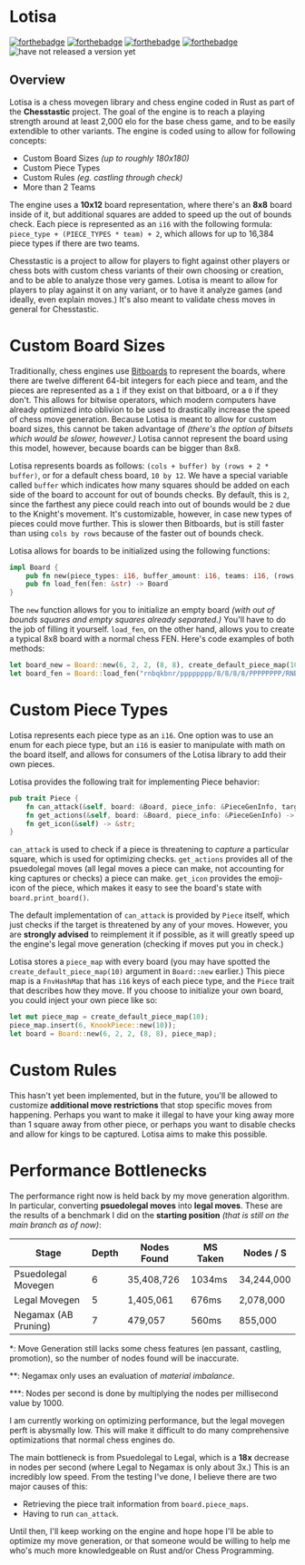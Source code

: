 # Lotisa

[![forthebadge](https://forthebadge.com/images/badges/made-with-rust.svg)](https://forthebadge.com)
[![forthebadge](https://forthebadge.com/images/badges/powered-by-oxygen.svg)](https://forthebadge.com)
[![forthebadge](https://forthebadge.com/images/badges/not-a-bug-a-feature.svg)](https://forthebadge.com)
[![forthebadge](https://forthebadge.com/images/badges/fuck-it-ship-it.svg)](https://forthebadge.com)
![have not released a version yet](https://badgen.net/badge/release/nothing%20yet!/red?)

## Overview

Lotisa is a chess movegen library and chess engine coded in Rust as part of the **Chesstastic** project. The goal of the engine is to reach a playing strength around at least 2,000 elo for the base chess game, and to be easily extendible to other variants. The engine is coded using to allow for following concepts:

- Custom Board Sizes _(up to roughly 180x180)_
- Custom Piece Types
- Custom Rules _(eg. castling through check)_
- More than 2 Teams

The engine uses a **10x12** board representation, where there's an **8x8** board inside of it, but additional squares are added to speed up the out of bounds check. Each piece is represented as an `i16` with the following formula: `piece_type + (PIECE_TYPES * team) + 2`, which allows for up to 16,384 piece types if there are two teams.

Chesstastic is a project to allow for players to fight against other players or chess bots with custom chess variants of their own choosing or creation, and to be able to analyze those very games. Lotisa is meant to allow for players to play against it on any variant, or to have it analyze games (and ideally, even explain moves.) It's also meant to validate chess moves in general for Chesstastic.

# Custom Board Sizes

Traditionally, chess engines use [Bitboards](https://www.chessprogramming.org/Bitboards) to represent the boards, where there are twelve different 64-bit integers for each piece and team, and the pieces are represented as a `1` if they exist on that bitboard, or a `0` if they don't. This allows for bitwise operators, which modern computers have already optimized into oblivion to be used to drastically increase the speed of chess move generation. Because Lotisa is meant to allow for custom board sizes, this cannot be taken advantage of _(there's the option of bitsets which would be slower, however.)_ Lotisa cannot represent the board using this model, however, because boards can be bigger than 8x8.

Lotisa represents boards as follows: `(cols + buffer) by (rows + 2 * buffer)`, or for a default chess board, `10 by 12`. We have a special variable called `buffer` which indicates how many squares should be added on each side of the board to account for out of bounds checks. By default, this is `2`, since the farthest any piece could reach into out of bounds would be `2` due to the Knight's movement. It's customizable, however, in case new types of pieces could move further. This is slower then Bitboards, but is still faster than using `cols by rows` because of the faster out of bounds check.

Lotisa allows for boards to be initialized using the following functions:

```rust
impl Board {
    pub fn new(piece_types: i16, buffer_amount: i16, teams: i16, (rows, cols): (i16, i16)) -> Board
    pub fn load_fen(fen: &str) -> Board
}
```
The `new` function allows for you to initialize an empty board _(with out of bounds squares and empty squares already separated.)_ You'll have to do the job of filling it yourself. `load_fen`, on the other hand, allows you to create a typical 8x8 board with a normal chess FEN. Here's code examples of both methods:
```rust
let board_new = Board::new(6, 2, 2, (8, 8), create_default_piece_map(10));
let board_fen = Board::load_fen("rnbqkbnr/pppppppp/8/8/8/8/PPPPPPPP/RNBQKBNR");
```

# Custom Piece Types

Lotisa represents each piece type as an `i16`. One option was to use an enum for each piece type, but an `i16` is easier to manipulate with math on the board itself, and allows for consumers of the Lotisa library to add their own pieces.

Lotisa provides the following trait for implementing Piece behavior:

```rust
pub trait Piece {
    fn can_attack(&self, board: &Board, piece_info: &PieceGenInfo, target: i16) -> bool;
    fn get_actions(&self, board: &Board, piece_info: &PieceGenInfo) -> Vec<Action>;
    fn get_icon(&self) -> &str;
}
```

`can_attack` is used to check if a piece is threatening to _capture_ a particular square, which is used for optimizing checks.
`get_actions` provides all of the psuedolegal moves (all legal moves a piece can make, not accounting for king captures or checks) a piece can make.
`get_icon` provides the emoji-icon of the piece, which makes it easy to see the board's state with `board.print_board()`.

The default implementation of `can_attack` is provided by `Piece` itself, which just checks if the target is threatened by any of your moves. However, you are **strongly advised** to reimplement it if possible, as it will greatly speed up the engine's legal move generation (checking if moves put you in check.)

Lotisa stores a `piece_map` with every board (you may have spotted the `create_default_piece_map(10)` argument in `Board::new` earlier.) This piece map is a `FnvHashMap` that has `i16` keys of each piece type, and the `Piece` trait that describes how they move. If you choose to initialize your own board, you could inject your own piece like so:

```rust
let mut piece_map = create_default_piece_map(10);
piece_map.insert(6, KnookPiece::new(10));
let board = Board::new(6, 2, 2, (8, 8), piece_map);
```

# Custom Rules

This hasn't yet been implemented, but in the future, you'll be allowed to customize **additional move restrictions** that stop specific moves from happening. Perhaps you want to make it illegal to have your king away more than 1 square away from other piece, or perhaps you want to disable checks and allow for kings to be captured. Lotisa aims to make this possible.

# Performance Bottlenecks

The performance right now is held back by my move generation algorithm. In particular, converting **psuedolegal moves** into **legal moves**. These are the results of a benchmark I did on the **starting position** _(that is still on the main branch as of now)_:

| Stage |  Depth  |  Nodes Found  |  MS Taken  |  Nodes / S  |
|---|---|---|---|---|
| Psuedolegal Movegen  | 6  |  35,408,726 | 1034ms | 34,244,000 |
| Legal Movegen  |  5  |  1,405,061  |  676ms  |  2,078,000  |
| Negamax (AB Pruning)  |  7  |  479,057  |  560ms  |  855,000  |

\*: Move Generation still lacks some chess features (en passant, castling, promotion), so the number of nodes found will be inaccurate.

\**: Negamax only uses an evaluation of *material imbalance*.

\***: Nodes per second is done by multiplying the nodes per millisecond value by 1000.

I am currently working on optimizing performance, but the legal movegen perft is abysmally low. This will make it difficult to do many comprehensive optimizations that normal chess engines do.

The main bottleneck is from Psuedolegal to Legal, which is a **18x** decrease in nodes per second (where Legal to Negamax is only about 3x.) This is an incredibly low speed. From the testing I've done, I believe there are two major causes of this:

- Retrieving the piece trait information from `board.piece_maps`.
- Having to run `can_attack`.

Until then, I'll keep working on the engine and hope hope I'll be able to optimize my move generation, or that someone would be willing to help me who's much more knowledgeable on Rust and/or Chess Programming.
